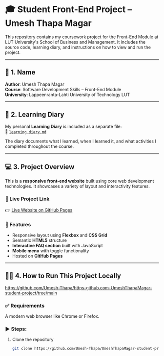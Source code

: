 # 🎓 Student Front-End Project – Umesh Thapa Magar

This repository contains my coursework project for the Front-End Module at LUT University's School of Business and Management. It includes the source code, learning diary, and instructions on how to view and run the project.

---

## 📘 1. Name  
**Author**: Umesh Thapa Magar  
**Course**: Software Development Skills – Front-End Module  
**University**: Lappeenranta-Lahti University of Technology LUT

---

## 📔 2. Learning Diary

My personal **Learning Diary** is included as a separate file:  
📄 [`learning_diary.md`](./learning_diary.md)

The diary documents what I learned, when I learned it, and what activities I completed throughout the course.

---

## 💻 3. Project Overview

This is a **responsive front-end website** built using core web development technologies. It showcases a variety of layout and interactivity features.

### 🔗 Live Project Link  
👉 [Live Website on GitHub Pages]( https://umesh-thapa.github.io/https-github.com-UmeshThapaMagar-student-project/)

### 🧩 Features
- Responsive layout using **Flexbox** and **CSS Grid**
- Semantic **HTML5** structure
- **Interactive FAQ section** built with JavaScript
- **Mobile menu** with toggle functionality
- Hosted on **GitHub Pages**

---

## 🧑‍🏫 4. How to Run This Project Locally
https://github.com/Umesh-Thapa/https-github.com-UmeshThapaMagar-student-project/tree/main 

### ✅ Requirements
A modern web browser like Chrome or Firefox.

### ▶️ Steps:
1. Clone the repository  
   ```bash
   git clone https://github.com/Umesh-Thapa/UmeshThapaMagar-student-project.git
